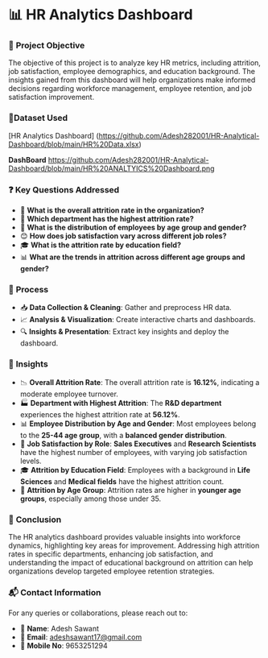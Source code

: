 
# 📊 **HR Analytics Dashboard**

### 🎯 **Project Objective**
The objective of this project is to analyze key HR metrics, including attrition, job satisfaction, employee demographics, and education background. The insights gained from this dashboard will help organizations make informed decisions regarding workforce management, employee retention, and job satisfaction improvement.


### 📂**Dataset Used**
[HR Analytics Dashboard] (https://github.com/Adesh282001/HR-Analytical-Dashboard/blob/main/HR%20Data.xlsx)


**DashBoard**
https://github.com/Adesh282001/HR-Analytical-Dashboard/blob/main/HR%20ANALTYICS%20Dashboard.png

### ❓ **Key Questions Addressed**
- 🔢 **What is the overall attrition rate in the organization?**
- 🏢 **Which department has the highest attrition rate?**
- 👥 **What is the distribution of employees by age group and gender?**
- 😊 **How does job satisfaction vary across different job roles?**
- 🎓 **What is the attrition rate by education field?**
- 📊 **What are the trends in attrition across different age groups and gender?**

### 🔄 **Process**
- 📥 **Data Collection & Cleaning**: Gather and preprocess HR data.  
- 📈 **Analysis & Visualization**: Create interactive charts and dashboards.  
- 🔍 **Insights & Presentation**: Extract key insights and deploy the dashboard.

### 🔎 **Insights**
- 📉 **Overall Attrition Rate**: The overall attrition rate is **16.12%**, indicating a moderate employee turnover.
- 🏭 **Department with Highest Attrition**: The **R&D department** experiences the highest attrition rate at **56.12%**.
- 📊 **Employee Distribution by Age and Gender**: Most employees belong to the **25-44 age group**, with a **balanced gender distribution**.
- 👔 **Job Satisfaction by Role**: **Sales Executives** and **Research Scientists** have the highest number of employees, with varying job satisfaction levels.
- 🎓 **Attrition by Education Field**: Employees with a background in **Life Sciences** and **Medical fields** have the highest attrition count.
- 👶 **Attrition by Age Group**: Attrition rates are higher in **younger age groups**, especially among those under 35.

### 🏁 **Conclusion**
The HR analytics dashboard provides valuable insights into workforce dynamics, highlighting key areas for improvement. Addressing high attrition rates in specific departments, enhancing job satisfaction, and understanding the impact of educational background on attrition can help organizations develop targeted employee retention strategies.

### 📬 **Contact Information**
For any queries or collaborations, please reach out to:

- 👤 **Name**: Adesh Sawant  
- 📧 **Email**: [adeshsawant17@gmail.com](mailto:adeshsawant17@gmail.com)  
- 📱 **Mobile No**: 9653251294

